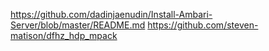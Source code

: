 https://github.com/dadinjaenudin/Install-Ambari-Server/blob/master/README.md
https://github.com/steven-matison/dfhz_hdp_mpack